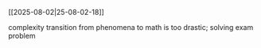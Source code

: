 [[2025-08-02|25-08-02-18]]

complexity transition from phenomena to math is too drastic; solving exam problem